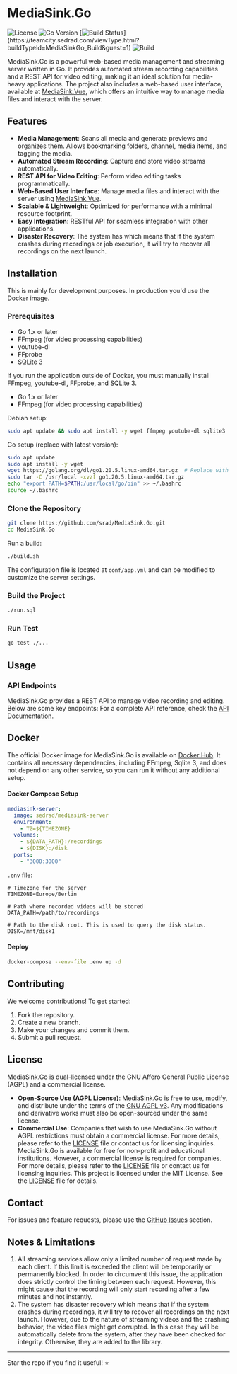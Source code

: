 # MediaSink.Go

![License](https://img.shields.io/badge/license-AGPL--v3-blue)
![Go Version](https://img.shields.io/badge/Go-1.x-blue)
[![Build Status](https://teamcity.sedrad.com/app/rest/builds/buildType:(id:MediaSinkGo_Build)/statusIcon)](https://teamcity.sedrad.com/viewType.html?buildTypeId=MediaSinkGo_Build&guest=1)
![Build](https://img.shields.io/github/actions/workflow/status/srad/MediaSink.Go/build.yml)

MediaSink.Go is a powerful web-based media management and streaming server written in Go. It provides automated stream recording capabilities and a REST API for video editing, making it an ideal solution for media-heavy applications. The project also includes a web-based user interface, available at [MediaSink.Vue](https://github.com/srad/MediaSink.Vue), which offers an intuitive way to manage media files and interact with the server.

## Features
- **Media Management**: Scans all media and generate previews and organizes them. Allows bookmarking folders, channel, media items, and tagging the media.
- **Automated Stream Recording**: Capture and store video streams automatically.
- **REST API for Video Editing**: Perform video editing tasks programmatically.
- **Web-Based User Interface**: Manage media files and interact with the server using [MediaSink.Vue](https://github.com/srad/MediaSink.Vue).
- **Scalable & Lightweight**: Optimized for performance with a minimal resource footprint.
- **Easy Integration**: RESTful API for seamless integration with other applications.
- **Disaster Recovery**: The system has which means that if the system crashes during recordings or job execution, it will try to recover all recordings on the next launch.

## Installation

This is mainly for development purposes. In production you'd use the Docker image.

### Prerequisites
- Go 1.x or later
- FFmpeg (for video processing capabilities)
- youtube-dl
- FFprobe
- SQLite 3

If you run the application outside of Docker, you must manually install FFmpeg, youtube-dl, FFprobe, and SQLite 3.
- Go 1.x or later
- FFmpeg (for video processing capabilities)

Debian setup:

```sh
sudo apt update && sudo apt install -y wget ffmpeg youtube-dl sqlite3
```

Go setup (replace with latest version):

```sh
sudo apt update
sudo apt install -y wget
wget https://golang.org/dl/go1.20.5.linux-amd64.tar.gz  # Replace with the latest version if needed
sudo tar -C /usr/local -xvzf go1.20.5.linux-amd64.tar.gz
echo "export PATH=$PATH:/usr/local/go/bin" >> ~/.bashrc
source ~/.bashrc
```

### Clone the Repository
```sh
git clone https://github.com/srad/MediaSink.Go.git
cd MediaSink.Go
```

Run a build: 

```sh
./build.sh
```

The configuration file is located at `conf/app.yml` and can be modified to customize the server settings.

### Build the Project

```sh
./run.sql
```

### Run Test

```sh
go test ./...
```

## Usage

### API Endpoints
MediaSink.Go provides a REST API to manage video recording and editing. Below are some key endpoints:
For a complete API reference, check the [API Documentation](https://github.com/srad/MediaSink.Go/wiki/API-Docs).

## Docker

The official Docker image for MediaSink.Go is available on [Docker Hub](https://hub.docker.com/r/sedrad/mediasink-server). It contains all necessary dependencies, including FFmpeg, Sqlite 3, and does not depend on any other service, so you can run it without any additional setup.

#### Docker Compose Setup

```yaml
mediasink-server:
  image: sedrad/mediasink-server
  environment:
    - TZ=${TIMEZONE}
  volumes:
    - ${DATA_PATH}:/recordings
    - ${DISK}:/disk
  ports:
    - "3000:3000"
```

`.env` file:

```
# Timezone for the server
TIMEZONE=Europe/Berlin

# Path where recorded videos will be stored
DATA_PATH=/path/to/recordings

# Path to the disk root. This is used to query the disk status.
DISK=/mnt/disk1
```

#### Deploy

```sh
docker-compose --env-file .env up -d
```

## Contributing
We welcome contributions! To get started:
1. Fork the repository.
2. Create a new branch.
3. Make your changes and commit them.
4. Submit a pull request.

## License
MediaSink.Go is dual-licensed under the GNU Affero General Public License (AGPL) and a commercial license.

- **Open-Source Use (AGPL License)**: MediaSink.Go is free to use, modify, and distribute under the terms of the [GNU AGPL v3](https://www.gnu.org/licenses/agpl-3.0.html). Any modifications and derivative works must also be open-sourced under the same license.
- **Commercial Use**: Companies that wish to use MediaSink.Go without AGPL restrictions must obtain a commercial license. For more details, please refer to the [LICENSE](LICENSE) file or contact us for licensing inquiries.
MediaSink.Go is available for free for non-profit and educational institutions. However, a commercial license is required for companies. For more details, please refer to the [LICENSE](LICENSE) file or contact us for licensing inquiries.
This project is licensed under the MIT License. See the [LICENSE](LICENSE) file for details.

## Contact
For issues and feature requests, please use the [GitHub Issues](https://github.com/srad/MediaSink.Go/issues) section.

## Notes & Limitations

1. All streaming services allow only a limited number of request made by each client.
If this limit is exceeded the client will be temporarily or permanently blocked.
In order to circumvent this issue, the application does strictly control the 
timing between each request. However, this might cause that the recording will only start
recording after a few minutes and not instantly.
2. The system has disaster recovery which means that if the system crashes during recordings,
it will try to recover all recordings on the next launch. However, due to the nature of
streaming videos and the crashing behavior, the video files might get corrupted.
In this case they will be automatically delete from the system, after they have been
checked for integrity. Otherwise, they are added to the library.


---
Star the repo if you find it useful! ⭐
